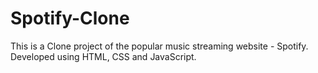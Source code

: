 # Spotify-Clone
This is a Clone project of the popular music streaming website - Spotify. Developed using HTML, CSS and JavaScript.
